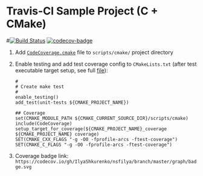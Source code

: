 # Travis-CI Sample Project (C + CMake)

#[![Build Status](https://travis-ci.org/PublicHadyniak/travis-ci-sample.svg?branch=master)](https://travis-ci.org/IlyaShkurenko/nsfilya) [![codecov-badge](https://codecov.io/gh/IlyaShkurenko/nsfilya/branch/master/graph/badge.svg)](https://codecov.io/gh/PublicHadyniak/travis-ci-sample)

1. Add [`CodeCoverage.cmake`](https://github.com/bilke/cmake-modules/blob/master/CodeCoverage.cmake) file to `scripts/cmake/` project directory
1. Enable testing and add test coverage config to `CMakeLists.txt` 
(after test executable target setup, see full [file](https://github.com/PublicHadyniak/travis-ci-sample/blob/master/CMakeLists.txt)):

	```
	#
	# Create make test
	#
	enable_testing()
	add_test(unit-tests ${CMAKE_PROJECT_NAME})

	## Coverage
	set(CMAKE_MODULE_PATH ${CMAKE_CURRENT_SOURCE_DIR}/scripts/cmake)
	include(CodeCoverage)
	setup_target_for_coverage(${CMAKE_PROJECT_NAME}_coverage ${CMAKE_PROJECT_NAME} coverage)
	SET(CMAKE_CXX_FLAGS "-g -O0 -fprofile-arcs -ftest-coverage")
	SET(CMAKE_C_FLAGS "-g -O0 -fprofile-arcs -ftest-coverage")
	```
1. Coverage badge link: `https://codecov.io/gh/IlyaShkurenko/nsfilya/branch/master/graph/badge.svg`

